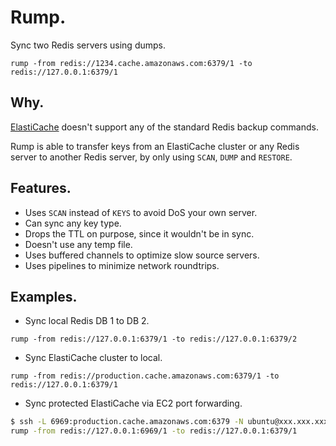 # Rump.

Sync two Redis servers using dumps.

`rump -from redis://1234.cache.amazonaws.com:6379/1 -to redis://127.0.0.1:6379/1`

## Why.

[ElastiCache]( http://docs.aws.amazon.com/AmazonElastiCache/latest/UserGuide/ClientConfig.RestrictedCommands.html ) doesn't support any of the standard Redis backup commands.

Rump is able to transfer keys from an ElastiCache cluster or any Redis server to another Redis server, by only using `SCAN`, `DUMP` and `RESTORE`.

## Features.

- Uses `SCAN` instead of `KEYS` to avoid DoS your own server.
- Can sync any key type.
- Drops the TTL on purpose, since it wouldn't be in sync.
- Doesn't use any temp file.
- Uses buffered channels to optimize slow source servers.
- Uses pipelines to minimize network roundtrips.

## Examples.

- Sync local Redis DB 1 to DB 2.

`rump -from redis://127.0.0.1:6379/1 -to redis://127.0.0.1:6379/2`

- Sync ElastiCache cluster to local.

`rump -from redis://production.cache.amazonaws.com:6379/1 -to redis://127.0.0.1:6379/1`

- Sync protected ElastiCache via EC2 port forwarding.

```sh
$ ssh -L 6969:production.cache.amazonaws.com:6379 -N ubuntu@xxx.xxx.xxx.xxx &
rump -from redis://127.0.0.1:6969/1 -to redis://127.0.0.1:6379/1
```
